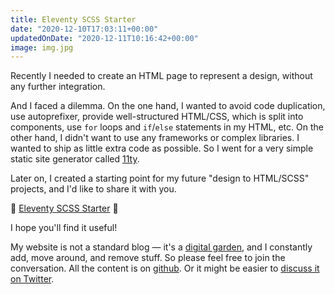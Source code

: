 ```yaml
---
title: Eleventy SCSS Starter
date: "2020-12-10T17:03:11+00:00"
updatedOnDate: "2020-12-11T10:16:42+00:00"
image: img.jpg
---
```


Recently I needed to create an HTML page to represent a design, without any further integration.

And I faced a dilemma. On the one hand, I wanted to avoid code duplication, use autoprefixer, provide well-structured HTML/CSS, which is split into components, use `for` loops and `if`/`else` statements in my HTML, etc. On the other hand, I didn't want to use any frameworks or complex libraries. I wanted to ship as little extra code as possible. So I went for a very simple static site generator called [11ty](https://www.11ty.dev/).

Later on, I created a starting point for my future "design to HTML/SCSS" projects, and I'd like to share it with you.

🚀 [Eleventy SCSS Starter](https://github.com/1itvinka/11ty-scss-starter) 🚀

I hope you'll find it useful!

<section  class="separator"><em></em><em></em><em></em></section>

My website is not a standard blog — it's a [digital garden](https://anastasiya.dev/why-digital-garden/), and I constantly add, move around, and remove stuff. So please feel free to join the conversation. All the content is on [github](https://github.com/1itvinka/anastasiya.dev/tree/master/content/blog). Or it might be easier to [discuss it on Twitter](https://mobile.twitter.com/search?q=https://anastasiya.dev/eleventy-scss-starter/).
